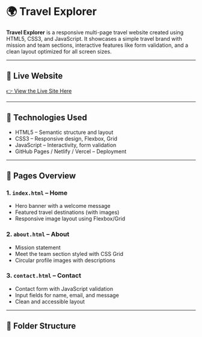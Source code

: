 # 🌍 Travel Explorer

**Travel Explorer** is a responsive multi-page travel website created using HTML5, CSS3, and JavaScript. It showcases a simple travel brand with mission and team sections, interactive features like form validation, and a clean layout optimized for all screen sizes.

---

## 🔗 Live Website

[👉 View the Live Site Here](https://your-deployment-url.com)  


---

## 🧰 Technologies Used

- HTML5 – Semantic structure and layout
- CSS3 – Responsive design, Flexbox, Grid
- JavaScript – Interactivity, form validation
- GitHub Pages / Netlify / Vercel – Deployment

---

## 📄 Pages Overview

### 1. `index.html` – **Home**
- Hero banner with a welcome message
- Featured travel destinations (with images)
- Responsive image layout using Flexbox/Grid

### 2. `about.html` – **About**
- Mission statement
- Meet the team section styled with CSS Grid
- Circular profile images with descriptions

### 3. `contact.html` – **Contact**
- Contact form with JavaScript validation
- Input fields for name, email, and message
- Clean and accessible layout

---

## 📁 Folder Structure

